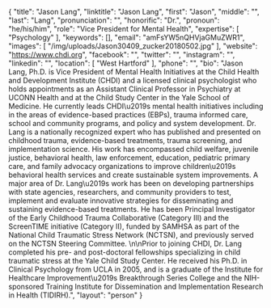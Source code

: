 {
  "title": "Jason Lang",
  "linktitle": "Jason Lang",
  "first": "Jason",
  "middle": "",
  "last": "Lang",
  "pronunciation": "",
  "honorific": "Dr.",
  "pronoun": "he/his/him",
  "role": "Vice President for Mental Health",
  "expertise": [
    "Psychology"
  ],
  "keywords": [],
  "email": "amFsYW5nQHVjaGMuZWR1",
  "images": [
    "/img/uploads/Jason30409_zucker20180502.jpg"
  ],
  "website": "https://www.chdi.org",
  "facebook": "",
  "twitter": "",
  "instagram": "",
  "linkedin": "",
  "location": [
    "West Hartford"
  ],
  "phone": "",
  "bio": "Jason Lang, Ph.D. is Vice President of Mental Health Initiatives at the Child Health and Development Institute (CHDI) and a licensed clinical psychologist who holds appointments as an Assistant Clinical Professor in Psychiatry at UCONN Health and at the Child Study Center in the Yale School of Medicine. He currently leads CHDI\u2019s mental health initiatives including in the areas of evidence-based practices (EBPs), trauma informed care, school and community programs, and policy and system development. Dr. Lang is a nationally recognized expert who has published and presented on childhood trauma, evidence-based treatments, trauma screening, and implementation science.  His work has encompassed child welfare, juvenile justice, behavioral health, law enforcement, education, pediatric primary care, and family advocacy organizations to improve children\u2019s behavioral health services and create sustainable system improvements. A major area of Dr. Lang\u2019s work has been on developing partnerships with state agencies, researchers, and community providers to test, implement and evaluate innovative strategies for disseminating and sustaining evidence-based treatments.  He has been Principal Investigator of the Early Childhood Trauma Collaborative (Category III) and the ScreenTIME initiative (Category II), funded by SAMHSA as part of the National Child Traumatic Stress Network (NCTSN), and previously served on the NCTSN Steering Committee. \n\nPrior to joining CHDI, Dr. Lang completed his pre- and post-doctoral fellowships specializing in child traumatic stress at the Yale Child Study Center. He received his Ph.D. in Clinical Psychology from UCLA in 2005, and is a graduate of the Institute for Healthcare Improvement\u2019s Breakthrough Series College and the NIH-sponsored Training Institute for Dissemination and Implementation Research in Health (TIDIRH).",
  "layout": "person"
}
